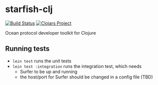 # starfish-clj

[![Build Status](https://travis-ci.com/DEX-Company/starfish-clj.svg?token=g26KMSqk9yTWH8J1QLSN&branch=master)](https://travis-ci.com/DEX-Company/starfish-clj) [![Clojars Project](https://img.shields.io/clojars/v/sg.dex/starfish-clj.svg)](https://clojars.org/sg.dex/starfish-clj)

Ocean protocol developer toolkit for Clojure


## Running tests

- `lein test` runs the unit tests
- `lein test :integration` runs the integration test, which needs
  - Surfer to be up and running 
  - the host/port for Surfer should be changed in a config file (TBD)
